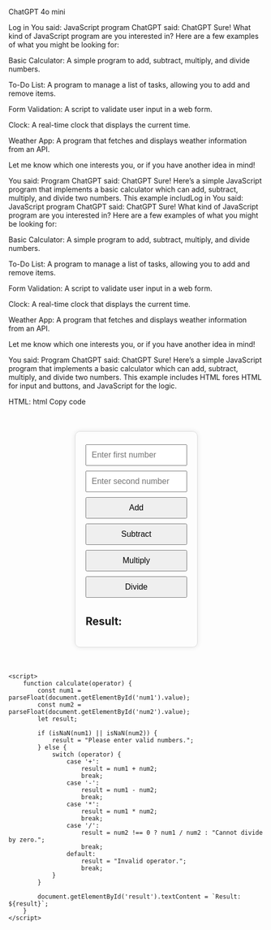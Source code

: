 ChatGPT 4o mini

Log in
You said:
JavaScript program 
ChatGPT said:
ChatGPT
Sure! What kind of JavaScript program are you interested in? Here are a few examples of what you might be looking for:

Basic Calculator:
A simple program to add, subtract, multiply, and divide numbers.

To-Do List:
A program to manage a list of tasks, allowing you to add and remove items.

Form Validation:
A script to validate user input in a web form.

Clock:
A real-time clock that displays the current time.

Weather App:
A program that fetches and displays weather information from an API.

Let me know which one interests you, or if you have another idea in mind!


You said:
Program 
ChatGPT said:
ChatGPT
Sure! Here’s a simple JavaScript program that implements a basic calculator which can add, subtract, multiply, and divide two numbers. This example includLog in
You said:
JavaScript program 
ChatGPT said:
ChatGPT
Sure! What kind of JavaScript program are you interested in? Here are a few examples of what you might be looking for:

Basic Calculator:
A simple program to add, subtract, multiply, and divide numbers.

To-Do List:
A program to manage a list of tasks, allowing you to add and remove items.

Form Validation:
A script to validate user input in a web form.

Clock:
A real-time clock that displays the current time.

Weather App:
A program that fetches and displays weather information from an API.

Let me know which one interests you, or if you have another idea in mind!


You said:
Program 
ChatGPT said:
ChatGPT
Sure! Here’s a simple JavaScript program that implements a basic calculator which can add, subtract, multiply, and divide two numbers. This example includes HTML fores HTML for input and buttons, and JavaScript for the logic.

HTML:
html
Copy code
<!DOCTYPE html>
<html lang="en">
<head>
    <meta charset="UTF-8">
    <meta name="viewport" content="width=device-width, initial-scale=1.0">
    <title>Basic Calculator</title>
    <style>
        .calculator {
            max-width: 200px;
            margin: 50px auto;
            padding: 20px;
            border: 1px solid #ddd;
            border-radius: 10px;
            box-shadow: 0 0 10px rgba(0, 0, 0, 0.1);
        }
        .calculator input, .calculator button {
            width: 100%;
            margin: 5px 0;
            padding: 10px;
            font-size: 16px;
        }
    </style>
</head>
<body>
    <div class="calculator">
        <input id="num1" type="number" placeholder="Enter first number">
        <input id="num2" type="number" placeholder="Enter second number">
        <button onclick="calculate('+')">Add</button>
        <button onclick="calculate('-')">Subtract</button>
        <button onclick="calculate('*')">Multiply</button>
        <button onclick="calculate('/')">Divide</button>
        <h2 id="result">Result: </h2>
    </div>

    <script>
        function calculate(operator) {
            const num1 = parseFloat(document.getElementById('num1').value);
            const num2 = parseFloat(document.getElementById('num2').value);
            let result;
            
            if (isNaN(num1) || isNaN(num2)) {
                result = "Please enter valid numbers.";
            } else {
                switch (operator) {
                    case '+':
                        result = num1 + num2;
                        break;
                    case '-':
                        result = num1 - num2;
                        break;
                    case '*':
                        result = num1 * num2;
                        break;
                    case '/':
                        result = num2 !== 0 ? num1 / num2 : "Cannot divide by zero.";
                        break;
                    default:
                        result = "Invalid operator.";
                        break;
                }
            }

            document.getElementById('result').textContent = `Result: ${result}`;
        }
    </script>
</body>
</html>
